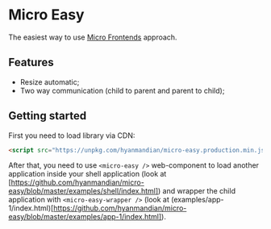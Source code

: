 # Micro Easy

The easiest way to use [Micro Frontends](https://micro-frontends.org/) approach.

## Features

- Resize automatic;
- Two way communication (child to parent and parent to child);

## Getting started

First you need to load library via CDN:

```html
<script src="https://unpkg.com/hyanmandian/micro-easy.production.min.js"></script>
```

After that, you need to use `<micro-easy />` web-component to load another application inside your shell application (look at [https://github.com/hyanmandian/micro-easy/blob/master/examples/shell/index.html]) and wrapper the child application with `<micro-easy-wrapper />` (look at (examples/app-1/index.html)[https://github.com/hyanmandian/micro-easy/blob/master/examples/app-1/index.html]).
